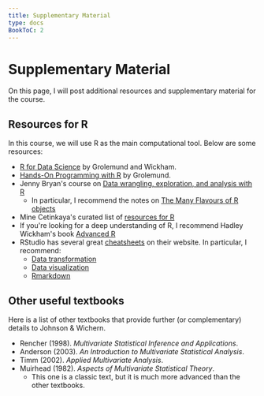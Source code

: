 ```yaml
---
title: Supplementary Material
type: docs
BookToC: 2
---
```


# Supplementary Material

On this page, I will post additional resources and supplementary material for the course.

## Resources for R

In this course, we will use R as the main computational tool. Below are some resources:

  - [R for Data Science](https://r4ds.had.co.nz/) by Grolemund and Wickham.
  - [Hands-On Programming with R](https://d1b10bmlvqabco.cloudfront.net/attach/ighbo26t3ua52t/igp9099yy4v10/igz7vp4w5su9/OReilly_HandsOn_Programming_with_R_2014.pdf) by Grolemund.
  - Jenny Bryan's course on [Data wrangling, exploration, and analysis with R](https://stat545.com/)
    + In particular, I recommend the notes on [The Many Flavours of R objects](https://stat545.com/block004_basic-r-objects.html)
  - Mine Cetinkaya's curated list of [resources for R](https://github.com/rstudio-education/rstats-ed)
  - If you're looking for a deep understanding of R, I recommend Hadley Wickham's book [Advanced R](https://adv-r.hadley.nz/)
  - RStudio has several great [cheatsheets](https://www.rstudio.com/resources/cheatsheets/) on their website. In particular, I recommend:
    + [Data transformation](https://442r58kc8ke1y38f62ssb208-wpengine.netdna-ssl.com/wp-content/uploads/2015/02/data-wrangling-cheatsheet.pdf)
    + [Data visualization](https://github.com/rstudio/cheatsheets/raw/master/data-visualization-2.1.pdf)
    + [Rmarkdown](https://github.com/rstudio/cheatsheets/raw/master/rmarkdown-2.0.pdf)
    
## Other useful textbooks

Here is a list of other textbooks that provide further (or complementary) details to Johnson & Wichern.

  - Rencher (1998). *Multivariate Statistical Inference and Applications*.
  - Anderson (2003). *An Introduction to Multivariate Statistical Analysis*.
  - Timm (2002). *Applied Multivariate Analysis*.
  - Muirhead (1982). *Aspects of Multivariate Statistical Theory*.
    + This one is a classic text, but it is much more advanced than the other textbooks.
